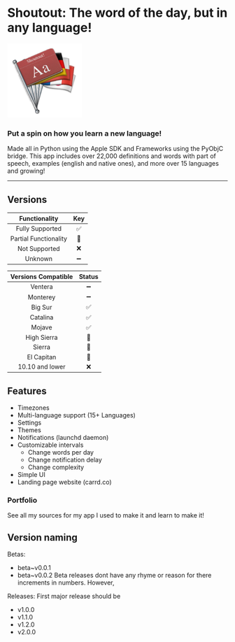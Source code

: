 # Shoutout: The word of the day, but in any language!

<img src="https://github.com/leifadev/shoutout/blob/main/resources/images/shoutout_logo.png" height="170" width="170"/>

### **Put a spin on how you learn a new language!**

Made all in Python using the Apple SDK and Frameworks using the PyObjC bridge. This app includes over 22,000 definitions and words with part of speech, examples (english and native ones), and more over 15 languages and growing!

---

## Versions
|           Functionality           |        Key    	|
|:---------------------------------:|:-----------------:|
|          Fully Supported          |:white_check_mark:| 	
|     Partial Functionality         |        🔵       | 	
|           Not Supported           |        ❌       | 	
|            Unknown                |       ➖        | 	


|         Versions Compatible       |      Status      	|
|:---------------------------------:|:-----------------:|
|          Ventera                  |          ➖       | 	
|          Monterey                 |          ➖       | 	
|          Big Sur                  | :white_check_mark:| 	
|          Catalina                 | :white_check_mark:|  	
|            Mojave                 | :white_check_mark:|  	
|         High Sierra               |         🔵        | 
|           Sierra                  |         🔵   	   |  
|           El Capitan              |         🔵        | 	
|   10.10 and lower                 |         ❌        |

## Features
- Timezones
- Multi-language support (15+ Languages)
- Settings
- Themes
- Notifications (launchd daemon)
- Customizable intervals
    - Change words per day
    - Change notification delay
    - Change complexity
- Simple UI
- Landing page website (carrd.co)


### Portfolio
See all my sources for my app I used to make it and learn to make it!


## Version naming
Betas:
- beta~v0.0.1
- beta~v0.0.2
  Beta releases dont have any rhyme or reason for there increments in numbers. However,

Releases:
First major release should be
- v1.0.0
- v1.1.0
- v1.2.0
- v2.0.0

